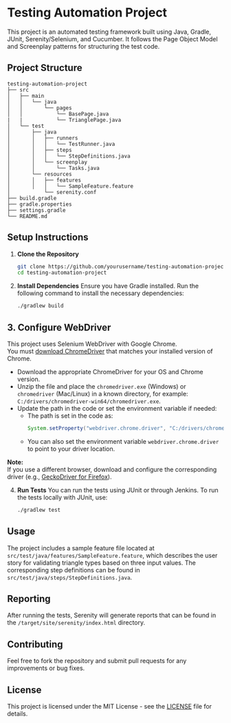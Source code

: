 # Testing Automation Project

This project is an automated testing framework built using Java, Gradle, JUnit, Serenity/Selenium, and Cucumber. It follows the Page Object Model and Screenplay patterns for structuring the test code.

## Project Structure

```
testing-automation-project
├── src
│   ├── main
│   │   └── java
│   │       └── pages
│   │           └── BasePage.java
|   |           └── TrianglePage.java
│   └── test
│       ├── java
│       │   ├── runners
│       │   │   └── TestRunner.java
│       │   ├── steps
│       │   │   └── StepDefinitions.java
│       │   └── screenplay
│       │       └── Tasks.java
│       └── resources
│       │   ├── features
│       │   │   └── SampleFeature.feature
│           └── serenity.conf
├── build.gradle
├── gradle.properties
├── settings.gradle
└── README.md
```

## Setup Instructions

1. **Clone the Repository**
   ```bash
   git clone https://github.com/yourusername/testing-automation-project.git
   cd testing-automation-project
   ```

2. **Install Dependencies**
   Ensure you have Gradle installed. Run the following command to install the necessary dependencies:
   ```bash
   ./gradlew build
   ```

## 3. Configure WebDriver

This project uses Selenium WebDriver with Google Chrome.  
You must [download ChromeDriver](https://chromedriver.chromium.org/downloads) that matches your installed version of Chrome.

- Download the appropriate ChromeDriver for your OS and Chrome version.
- Unzip the file and place the `chromedriver.exe` (Windows) or `chromedriver` (Mac/Linux) in a known directory, for example: `C:/drivers/chromedriver-win64/chromedriver.exe`.
- Update the path in the code or set the environment variable if needed:
  - The path is set in the code as:
    ```java
    System.setProperty("webdriver.chrome.driver", "C:/drivers/chromedriver-win64/chromedriver.exe");
    ```
  - You can also set the environment variable `webdriver.chrome.driver` to point to your driver location.

**Note:**  
If you use a different browser, download and configure the corresponding driver (e.g., [GeckoDriver for Firefox](https://github.com/mozilla/geckodriver/releases)).


4. **Run Tests**
   You can run the tests using JUnit or through Jenkins. To run the tests locally with JUnit, use:
   ```bash
   ./gradlew test
   ```

## Usage

The project includes a sample feature file located at `src/test/java/features/SampleFeature.feature`, which describes the user story for validating triangle types based on three input values. The corresponding step definitions can be found in `src/test/java/steps/StepDefinitions.java`.

## Reporting

After running the tests, Serenity will generate reports that can be found in the `/target/site/serenity/index.html` directory.

## Contributing

Feel free to fork the repository and submit pull requests for any improvements or bug fixes.

## License

This project is licensed under the MIT License - see the [LICENSE](LICENSE) file for details.